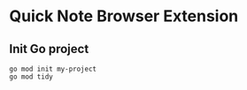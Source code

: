 # Quick Note Browser Extension


## Init Go project

```shell
go mod init my-project
go mod tidy
```